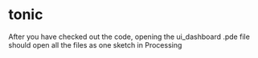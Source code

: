 # tonic

After you have checked out the code, opening the ui_dashboard .pde file should open all the files as one sketch in Processing